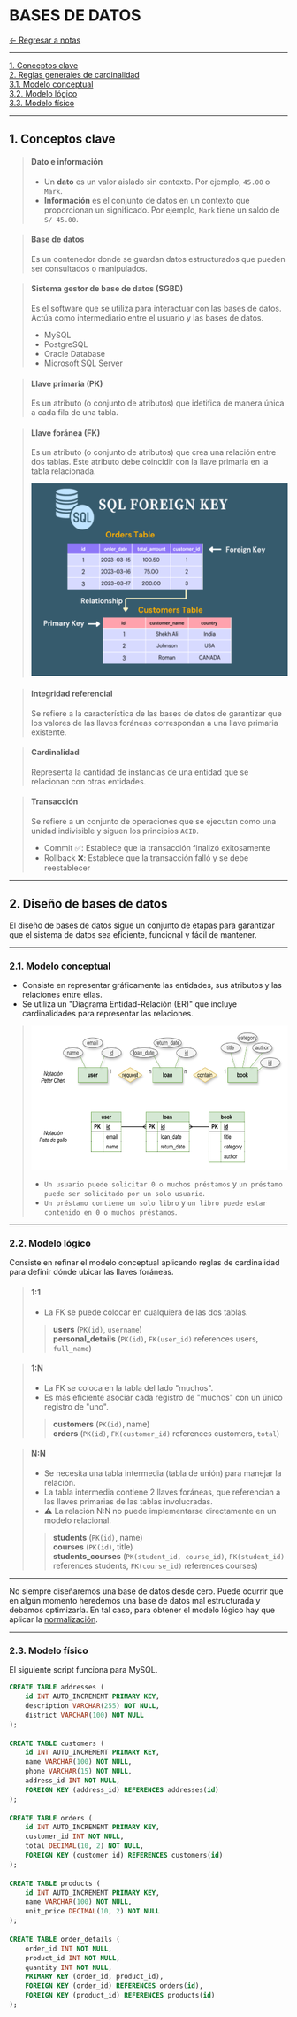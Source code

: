 # BASES DE DATOS

[← Regresar a notas](../../README.md) <br>

---

[1. Conceptos clave](#1-conceptos-clave) <br>
[2. Reglas generales de cardinalidad](#2-reglas-generales-de-cardinalidad) <br>
[3.1. Modelo conceptual](#31-modelo-conceptual) <br>
[3.2. Modelo lógico](#32-modelo-lgico) <br>
[3.3. Modelo físico](#33-modelo-fsico) <br>


---

## 1. Conceptos clave

> #### Dato e información
> - Un **dato** es un valor aislado sin contexto. Por ejemplo, `45.00` o `Mark`.
> - **Información** es el conjunto de datos en un contexto que proporcionan un significado. Por ejemplo, `Mark` tiene un saldo de `S/ 45.00`.

> #### Base de datos
> Es un contenedor donde se guardan datos estructurados que pueden ser consultados o manipulados.

> #### Sistema gestor de base de datos (SGBD)
> Es el software que se utiliza para interactuar con las bases de datos. Actúa como intermediario entre el usuario y las bases de datos.
> - MySQL
> - PostgreSQL
> - Oracle Database
> - Microsoft SQL Server

> #### Llave primaria (PK)
> Es un atributo (o conjunto de atributos) que idetifica de manera única a cada fila de una tabla.

> #### Llave foránea (FK)
> Es un atributo (o conjunto de atributos) que crea una relación entre dos tablas. Este atributo debe coincidir con la llave primaria en la tabla relacionada.
>
> <img src="../resources/images/22-database/foreign-key.svg" width="500" height="348">

> #### Integridad referencial
> Se refiere a la característica de las bases de datos de garantizar que los valores de las llaves foráneas correspondan a una llave primaria existente.

> #### Cardinalidad
> Representa la cantidad de instancias de una entidad que se relacionan con otras entidades.

> #### Transacción
> Se refiere a un conjunto de operaciones que se ejecutan como una unidad indivisible y siguen los principios `ACID`.
> - Commit ✅: Establece que la transacción finalizó exitosamente
> - Rollback ❌: Establece que la transacción falló y se debe reestablecer

--- 

## 2. Diseño de bases de datos
El diseño de bases de datos sigue un conjunto de etapas para garantizar que el sistema de datos sea eficiente, funcional y fácil de mantener.

---

### 2.1. Modelo conceptual
- Consiste en representar gráficamente las entidades, sus atributos y las relaciones entre ellas.
- Se utiliza un "Diagrama Entidad-Relación (ER)" que incluye cardinalidades para representar las relaciones.

> 
> <img src="../resources/images/22-database/ER.svg" width="600" height="260">
>
> - `Un usuario puede solicitar 0 o muchos préstamos` y `un préstamo puede ser solicitado por un solo usuario`.
> - `Un préstamo contiene un solo libro` y `un libro puede estar contenido en 0 o muchos préstamos`.

---

### 2.2. Modelo lógico
Consiste en refinar el modelo conceptual aplicando reglas de cardinalidad para definir dónde ubicar las llaves foráneas.

> #### 1:1
> - La FK se puede colocar en cualquiera de las dos tablas.
> > **users** (`PK(id)`, `username`) <br>
> > **personal_details** (`PK(id)`, `FK(user_id)` references users, `full_name`)

> #### 1:N
> - La FK se coloca en la tabla del lado "muchos".
> - Es más eficiente asociar cada registro de "muchos" con un único registro de "uno".
> > **customers** (`PK(id)`, name) <br>
> > **orders** (`PK(id)`, `FK(customer_id)` references customers, `total`)

> #### N:N
> - Se necesita una tabla intermedia (tabla de unión) para manejar la relación.
> - La tabla intermedia contiene 2 llaves foráneas, que referencian a las llaves primarias de las tablas involucradas.
> - ⚠️ La relación N:N no puede implementarse directamente en un modelo relacional.
> > **students** (`PK(id)`, name) <br>
> > **courses** (`PK(id)`, title) <br>
> > **students_courses** (`PK(student_id, course_id)`, `FK(student_id)` references students, `FK(course_id)` references courses) <br>

---

No siempre diseñaremos una base de datos desde cero. Puede ocurrir que en algún momento heredemos una base de datos mal 
estructurada y debamos optimizarla. En tal caso, para obtener el modelo lógico hay que aplicar la [normalización](./22.1-normalization/README.md).

---

### 2.3. Modelo físico
El siguiente script funciona para MySQL.


```sql
CREATE TABLE addresses (
    id INT AUTO_INCREMENT PRIMARY KEY,
    description VARCHAR(255) NOT NULL,
    district VARCHAR(100) NOT NULL
);

CREATE TABLE customers (
    id INT AUTO_INCREMENT PRIMARY KEY,
    name VARCHAR(100) NOT NULL,
    phone VARCHAR(15) NOT NULL,
    address_id INT NOT NULL,
    FOREIGN KEY (address_id) REFERENCES addresses(id)
);

CREATE TABLE orders (
    id INT AUTO_INCREMENT PRIMARY KEY,
    customer_id INT NOT NULL,
    total DECIMAL(10, 2) NOT NULL,
    FOREIGN KEY (customer_id) REFERENCES customers(id)
);

CREATE TABLE products (
    id INT AUTO_INCREMENT PRIMARY KEY,
    name VARCHAR(100) NOT NULL,
    unit_price DECIMAL(10, 2) NOT NULL
);

CREATE TABLE order_details (
    order_id INT NOT NULL,
    product_id INT NOT NULL,
    quantity INT NOT NULL,
    PRIMARY KEY (order_id, product_id),
    FOREIGN KEY (order_id) REFERENCES orders(id),
    FOREIGN KEY (product_id) REFERENCES products(id)
);

```
